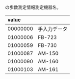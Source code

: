 の歩数測定情報測定機器名。

| value    |              |
| :------- | :----------- |
| 00000000 | 手入力データ |
| 01000006 | FB-723       |
| 01000059 | FB-730       |
| 01000087 | AM-150       |
| 01000090 | AM-160       |
| 01000103 | AM-161       |
